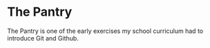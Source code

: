 # The Pantry

The Pantry is one of the early exercises my school curriculum had to introduce Git and Github.
